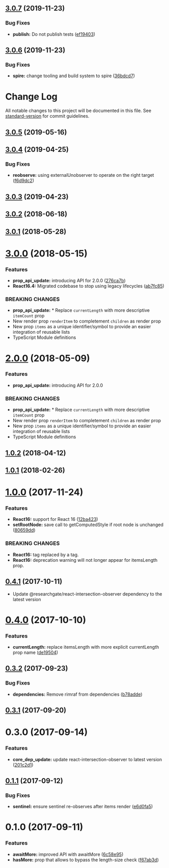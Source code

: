## [3.0.7](https://github.com/researchgate/react-intersection-list/compare/v3.0.6...v3.0.7) (2019-11-23)


### Bug Fixes

* **publish:** Do not publish tests ([ef19403](https://github.com/researchgate/react-intersection-list/commit/ef19403259e91b9fd27109d3c56cae5f84679167))

## [3.0.6](https://github.com/researchgate/react-intersection-list/compare/v3.0.5...v3.0.6) (2019-11-23)


### Bug Fixes

* **spire:** change tooling and build system to spire ([36bdcd7](https://github.com/researchgate/react-intersection-list/commit/36bdcd7bc9f61d5c3f33e0e73f0afbdba6cc353f))

# Change Log

All notable changes to this project will be documented in this file. See [standard-version](https://github.com/conventional-changelog/standard-version) for commit guidelines.

<a name="3.0.5"></a>
## [3.0.5](https://github.com/researchgate/react-intersection-list/compare/v3.0.4...v3.0.5) (2019-05-16)



<a name="3.0.4"></a>
## [3.0.4](https://github.com/researchgate/react-intersection-list/compare/v3.0.3...v3.0.4) (2019-04-25)


### Bug Fixes

* **reobserve:** using externalUnobserver to operate on the right target ([f6d9dc2](https://github.com/researchgate/react-intersection-list/commit/f6d9dc2))



<a name="3.0.3"></a>
## [3.0.3](https://github.com/researchgate/react-intersection-list/compare/v3.0.2...v3.0.3) (2019-04-23)



<a name="3.0.2"></a>
## [3.0.2](https://github.com/researchgate/react-intersection-list/compare/v3.0.1...v3.0.2) (2018-06-18)



<a name="3.0.1"></a>
## [3.0.1](https://github.com/researchgate/react-intersection-list/compare/v3.0.0...v3.0.1) (2018-05-28)



<a name="3.0.0"></a>
# [3.0.0](https://github.com/researchgate/react-intersection-list/compare/v1.0.2...v3.0.0) (2018-05-15)


### Features

* **prop_api_update:** introducing API for 2.0.0 ([276ca7b](https://github.com/researchgate/react-intersection-list/commit/276ca7b))
* **React16.4:** Migrated codebase to stop using legacy lifecycles ([ab7fc85](https://github.com/researchgate/react-intersection-list/commit/ab7fc85))


### BREAKING CHANGES

* **prop_api_update:** * Replace `currentLength` with more descriptive `itemCount` prop
* New render prop `renderItem` to completement `children` as render prop
* New prop `items` as a unique identifier/symbol to provide an easier integration of reusable lists
* TypeScript Module definitions



<a name="2.0.0"></a>
# [2.0.0](https://github.com/researchgate/react-intersection-list/compare/v1.0.2...v2.0.0) (2018-05-09)


### Features

* **prop_api_update:** introducing API for 2.0.0


### BREAKING CHANGES

* **prop_api_update:** * Replace `currentLength` with more descriptive `itemCount` prop
* New render prop `renderItem` to completement `children` as render prop
* New prop `items` as a unique identifier/symbol to provide an easier integration of reusable lists
* TypeScript Module definitions



<a name="1.0.2"></a>
## [1.0.2](https://github.com/researchgate/react-intersection-list/compare/v1.0.1...v1.0.2) (2018-04-12)



<a name="1.0.1"></a>
## [1.0.1](https://github.com/researchgate/react-intersection-list/compare/v1.0.0...v1.0.1) (2018-02-26)



<a name="1.0.0"></a>
# [1.0.0](https://github.com/researchgate/react-intersection-list/compare/v0.4.1...v1.0.0) (2017-11-24)


### Features

* **React16:** support for React 16 ([12ba423](https://github.com/researchgate/react-intersection-list/commit/12ba423))
* **setRootNode:** save call to getComputedStyle if root node is unchanged ([80659dd](https://github.com/researchgate/react-intersection-list/commit/80659dd))


### BREAKING CHANGES

* **React16:** <sentinel> tag replaced by a <span> tag.
* **React16:** deprecation warning will not longer appear for itemsLength prop.



<a name="0.4.1"></a>
## [0.4.1](https://github.com/researchgate/react-intersection-list/compare/v0.4.0...v0.4.1) (2017-10-11)


* Update @researchgate/react-intersection-observer dependency to the latest version



<a name="0.4.0"></a>
# [0.4.0](https://github.com/researchgate/react-intersection-list/compare/v0.3.2...v0.4.0) (2017-10-10)


### Features

* **currentLength:** replace itemsLength with more explicit currentLength prop name ([de19504](https://github.com/researchgate/react-intersection-list/commit/de19504))



<a name="0.3.2"></a>
## [0.3.2](https://github.com/researchgate/react-intersection-list/compare/v0.3.1...v0.3.2) (2017-09-23)


### Bug Fixes

* **dependencies:** Remove rimraf from dependencies ([b78adde](https://github.com/researchgate/react-intersection-list/commit/b78adde))



<a name="0.3.1"></a>
## [0.3.1](https://github.com/researchgate/react-intersection-list/compare/v0.3.0...v0.3.1) (2017-09-20)



<a name="0.3.0"></a>
# 0.3.0 (2017-09-14)


### Features

* **core_dep_update:** update react-intersection-observer to latest version ([201c2d1](https://github.com/researchgate/react-intersection-list/commit/201c2d1))



<a name="0.1.1"></a>
## [0.1.1](https://github.com/researchgate/react-intersection-list/compare/v0.1.0...v0.1.1) (2017-09-12)


### Bug Fixes

* **sentinel:** ensure sentinel re-observes after items render ([e6d0fa5](https://github.com/researchgate/react-intersection-list/commit/e6d0fa5))



<a name="0.1.0"></a>
# 0.1.0 (2017-09-11)


### Features

* **awaitMore:** improved API with awaitMore ([6c58e95](https://github.com/researchgate/react-intersection-list/commit/6c58e95))
* **hasMore:** prop that allows to bypass the length-size check ([f67ab3d](https://github.com/researchgate/react-intersection-list/commit/f67ab3d))
